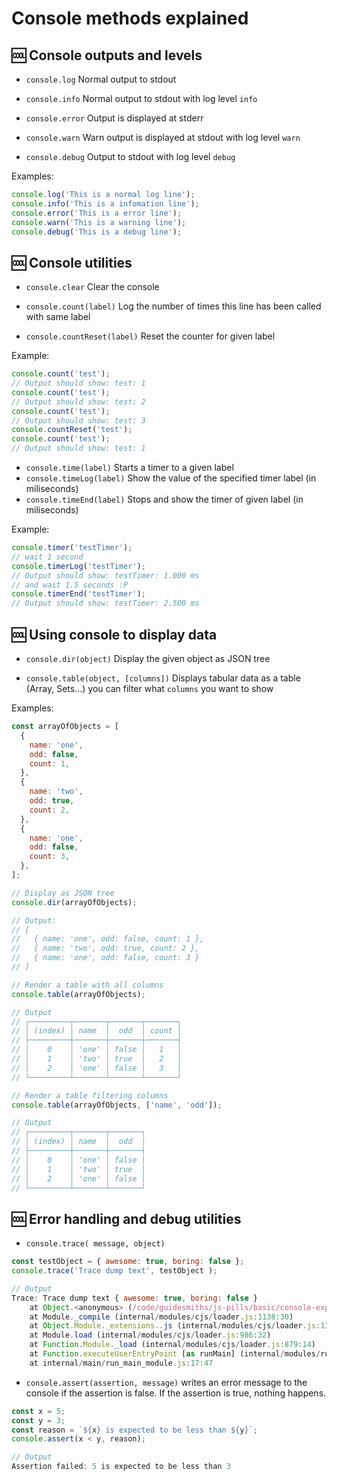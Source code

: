 # Console methods explained

## 🆒 Console outputs and levels
* `console.log` Normal output to stdout
  
  
* `console.info` Normal output to stdout with log level `info`

  
* `console.error` Output is displayed at stderr

  
* `console.warn` Warn output is displayed at stdout with log level `warn`

  
* `console.debug` Output to stdout with log level `debug`

Examples:

```js
console.log('This is a normal log line');
console.info('This is a infomation line');
console.error('This is a error line');
console.warn('This is a warning line');
console.debug('This is a debug line');
```

## 🆒 Console utilities
* `console.clear` Clear the console

* `console.count(label)` Log the number of times this line has been called with same label
* `console.countReset(label)` Reset the counter for given label

Example:
```js
console.count('test');
// Output should show: test: 1
console.count('test');
// Output should show: test: 2
console.count('test');
// Output should show: test: 3
console.countReset('test');
console.count('test');
// Output should show: test: 1
```

* `console.time(label)` Starts a timer to a given label
* `console.timeLog(label)` Show the value of the specified timer label (in miliseconds)
* `console.timeEnd(label)` Stops and show the timer of given label (in miliseconds)

Example:

```js
console.timer('testTimer');
// wait 1 second
console.timerLog('testTimer');
// Output should show: testTimer: 1.000 ms
// and wait 1.5 seconds :P
console.timerEnd('testTimer');
// Output should show: testTimer: 2.500 ms
```
## 🆒 Using console to display data
* `console.dir(object)` Display the given object as JSON tree

* `console.table(object, [columns])` Displays tabular data as a table (Array, Sets...) you can filter what `columns` you want to show

Examples:

```js
const arrayOfObjects = [
  {
    name: 'one',
    odd: false,
    count: 1,
  },
  {
    name: 'two',
    odd: true,
    count: 2,
  },
  {
    name: 'one',
    odd: false,
    count: 3,
  },
];

// Display as JSON tree
console.dir(arrayOfObjects);

// Output:
// [
//   { name: 'one', odd: false, count: 1 },
//   { name: 'two', odd: true, count: 2 },
//   { name: 'one', odd: false, count: 3 }
// ]

// Render a table with all columns
console.table(arrayOfObjects);

// Output
// ┌─────────┬───────┬───────┬───────┐
// │ (index) │ name  │  odd  │ count │
// ├─────────┼───────┼───────┼───────┤
// │    0    │ 'one' │ false │   1   │
// │    1    │ 'two' │ true  │   2   │
// │    2    │ 'one' │ false │   3   │
// └─────────┴───────┴───────┴───────┘

// Render a table filtering columns
console.table(arrayOfObjects, ['name', 'odd']);

// Output
// ┌─────────┬───────┬───────┐
// │ (index) │ name  │  odd  │
// ├─────────┼───────┼───────┤
// │    0    │ 'one' │ false │
// │    1    │ 'two' │ true  │
// │    2    │ 'one' │ false │
// └─────────┴───────┴───────┘

```

## 🆒 Error handling and debug utilities
* `console.trace( message, object)`

```js
const testObject = { awesome: true, boring: false };
console.trace('Trace dump text', testObject );

// Output
Trace: Trace dump text { awesome: true, boring: false }
    at Object.<anonymous> (/code/guidesmiths/js-pills/basic/console-explained/index.js:48:9)
    at Module._compile (internal/modules/cjs/loader.js:1138:30)
    at Object.Module._extensions..js (internal/modules/cjs/loader.js:1158:10)
    at Module.load (internal/modules/cjs/loader.js:986:32)
    at Function.Module._load (internal/modules/cjs/loader.js:879:14)
    at Function.executeUserEntryPoint [as runMain] (internal/modules/run_main.js:71:12)
    at internal/main/run_main_module.js:17:47

```

* `console.assert(assertion, message)` writes an error message to the console if the assertion is false. If the assertion is true, nothing happens.

```js
const x = 5;
const y = 3;
const reason = `${x} is expected to be less than ${y}`;
console.assert(x < y, reason);

// Output
Assertion failed: 5 is expected to be less than 3

```